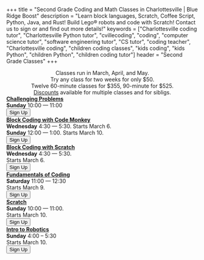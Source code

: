 +++
title = "Second Grade Coding and Math Classes in Charlottesville | Blue Ridge Boost"
description = "Learn block languages, Scratch, Coffee Script, Python, Java, and Rust! Build Lego&reg; robots and code with Scratch! Contact us to sign or and find out more details!"
keywords = ["Charlottesville coding tutor", "Charlottesville Python tutor", "cvillecoding", "coding", "computer science tutor", "software engineering tutor", "CS tutor", "coding teacher", "Charlottesville coding", "children coding classes", "kids coding", "kids Python", "children Python", "children coding tutor"]
header = "Second Grade Classes"
+++
<div class="container px-2">
    <div class="row  justify-content-center">
        <div class="col-12 p-2 darknote">
            <center>
            Classes run in March, April, and May. <span class="below-md"><br></span>
            Try any class for two weeks for only $50. <span class="below-md"><br></span>
            Twelve 60-minute classes for $355, 90-minute for $525.<br>
            <a href="/discounts">Discounts</a> available for multiple classes and for sibligs.
            </center>
        </div>
    </div>
    <div class="row">
        <div class="col-12">
            <div class="d-flex flex-wrap justify-content-evenly gap-3">
                <div>
                    <b><a href="/class/math/challenging-math">Challenging Problems</a></b></br>
                    <b>Sunday</b> 10:00 &mdash; 11:00<br>
                    <a href="https://winter-24-second-grade.cheddarup.com"><button class="button-8s" role="button">Sign Up</button></a> 
                </div>
                <div>
                    <a href="/class/coding/kids-block-coding"><b>Block Coding with Code Monkey</b></a><br>
                    <b>Wednesday</b> 4:30 &mdash; 5:30. Starts March 6.<br> 
                    <b>Sunday</b> 12:00 &mdash; 1:00. Starts March 10.<br> 
                    <a href="https://spring-24-block-coding-grades-1-and-2.cheddarup.com" class="btn-small">
                                <button class="button-8s" role="button">Sign Up</button></a>
                </div>
                <div>
                    <a href="/class/coding/scratch"><b>Block Coding with Scratch</b></a><br>
                    <b>Wednesday</b> 4:30 &mdash; 5:30.<br>
                    Starts March 6. <br>
                    <a href="https://spring-24-scratch-grades-1-to-3.cheddarup.com" class="btn-small">
                                <button class="button-8s" role="button">Sign Up</button></a>
                </div>
                <div>
                    <a href="/class/coding/fundamentals-coding-spike"><b>Fundamentals of Coding</b></a></br>
                    <b>Saturday</b> 11:00 &mdash; 12:30<br>
                    Starts March 9.<br>
                    <a href="https://spring-24-fundamentals-of-coding-with-lego-spike.cheddarup.com"><button class="button-8s" role="button">Sign Up</button></a>
                </div>
                <div>
                    <a href="/class/coding/scratch"><b>Scratch</b></a><br>
                    <b>Sunday</b> 10:00 &mdash; 11:00. <br>
                    Starts March 10.<br> 
                    <a href="https://spring-24-scratch.cheddarup.com"><button class="button-8s" role="button">Sign Up</button></a>
                </div>
                <div>
                    <a href="/class/coding/lego-wedo"><b>Intro to Robotics</b></a><br>
                    <b>Sunday</b> 4:00 &ndash; 5:30<br>
                    Starts March 10.<br>
                    <a href="https://spring-24-intro-to-robotics.cheddarup.com"><button class="button-8s" role="button">Sign Up</button></a>  
                </div>
            </div>
        </div>
    </div>
</div>
